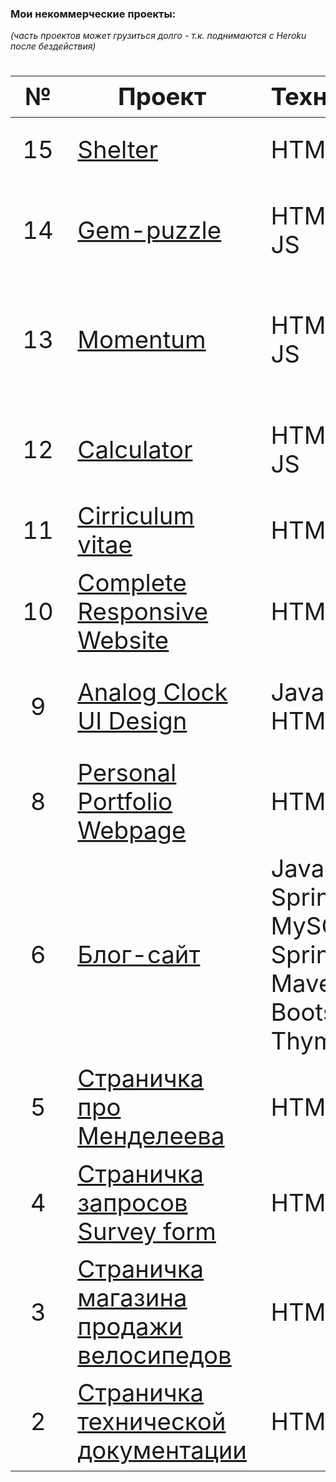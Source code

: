  ### Мои некоммерческие проекты:
 *(часть проектов может грузиться долго - т.к. поднимаются с Heroku после бездействия)*

<div class="w3-responsive">
<font size="12px">
<table style="font-size: 80%" width="100%" class="w3-table-all notranslate" id="myTable">
<thead>
<tr class="w3-white">
<th>№</th>
<th>Проект</th>
<th>Технологии</th>
<th>Категория</th>
</tr>
</thead>
<tbody>
<tr>
<td align="center">15</td>
<td><a href="https://rolling-scopes-school.github.io/lenarxla-JS2020Q3/shelter/pages/main/">Shelter</a></td>
<td>HTML, CSS</td>
<td align="center">Адаптивная верстка</td>
</tr>
<td align="center">14</td>
<td><a href="https://rolling-scopes-school.github.io/lenarxla-JS2020Q3/gem-puzzle/src/">Gem-puzzle</a></td>
<td>HTML, CSS, JS</td>
<td align="center">Веб-приложение игра пятнашки</td>
</tr>
<tr>
<tr>
<td align="center">13</td>
<td><a href="https://rolling-scopes-school.github.io/lenarxla-JS2020Q3/momentum/">Momentum</a></td>
<td>HTML, CSS, JS</td>
<td align="center">Веб-приложение мини задача на день</td>
</tr>
<tr>
<td align="center">12</td>
<td><a href="https://rolling-scopes-school.github.io/lenarxla-JS2020Q3/calculator/">Сalculator</a></td>
<td>HTML, CSS, JS</td>
<td align="center">Веб-приложение калькулятор</td>
</tr>
<tr>
<td align="center">11</td>
<td><a href="https://lenarxla.github.io/rsschool-cv/">Cirriculum vitae</a></td>
<td>HTML, CSS</td>
<td align="center">Мини резюме</td>
</tr>
<tr>
<td align="center">10</td>
<td><a href="https://lenarxla.github.io/Responsive-Website/">Complete Responsive Website</a></td>
<td>HTML, CSS</td>
<td align="center">Адаптивная верстка</td>
</tr>
<tr>
<td align="center">9</td>
<td><a href="https://lenarxla.github.io/Analog-Clock-UI-Design/index">Analog Clock UI Design</a></td>
<td>JavaScript, HTML, CSS</td>
<td align="center">Аналоговые часы в темном оформлении</td>
</tr>
<tr>
<td align="center">8</td>
<td><a href="https://lenarxla.github.io/Portfolio-Webpage/index">Personal Portfolio Webpage</a></td>
<td>HTML, CSS</td>
<td align="center">Страница портфолио(без адаптива)</td>
</tr>
<tr>
<td align="center">6</td>
<td><a href="https://spring-web-app20.herokuapp.com/">Блог-сайт</a></td>
<td>Java, Spring, MySQL, Spring boot, Maven, Bootstrap, Thymeleaf</td>
<td align="center">Блог сайт</td>
</tr>
<tr>
<td align="center">5</td>
<td><a href="https://lenarxla.github.io/Dmitri_Mendeleev_tribute-page/">Страничка про Менделеева</a></td>
<td>HTML, CSS</td>
<td align="center">Одностраничная верстка</td>
</tr>
<tr>
<td align="center">4</td>
<td><a href="https://lenarxla.github.io/Survey_form//">Страничка запросов Survey form</a></td>
<td>HTML, CSS</td>
<td align="center">Одностраничная верстка</td>
</tr>
<tr>
<td align="center">3</td>
<td><a href="https://lenarxla.github.io/ProductLandingPage/index">Страничка магазина продажи велосипедов</a></td>
<td>HTML, CSS</td>
<td align="center">Одностраничная верстка(без адаптива)</td>
</tr>
<tr>
<td align="center">2</td>
<td><a href="https://lenarxla.github.io/Technical-Documentation-Page/">Страничка технической документации</a></td>
<td>HTML, CSS</td>
<td align="center">Одностраничная верстка(без адаптива)</td>
</tr>
</tbody>
</table> 
</font>
</div>
</br>
